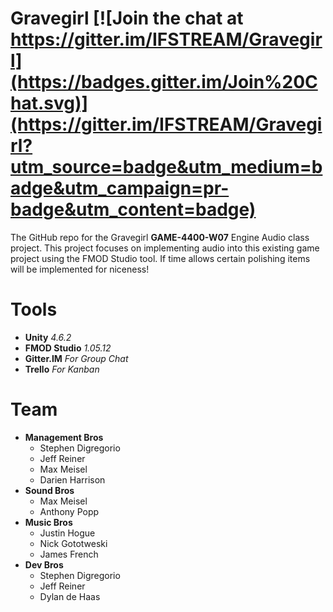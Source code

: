 # Gravegirl [![Join the chat at https://gitter.im/IFSTREAM/Gravegirl](https://badges.gitter.im/Join%20Chat.svg)](https://gitter.im/IFSTREAM/Gravegirl?utm_source=badge&utm_medium=badge&utm_campaign=pr-badge&utm_content=badge)

The GitHub repo for the Gravegirl **GAME-4400-W07** Engine Audio class project. This project focuses on implementing audio into this existing game project using the FMOD Studio tool. If time allows certain polishing items will be implemented for niceness!

# Tools
- **Unity** *4.6.2*
- **FMOD Studio** *1.05.12*
- **Gitter.IM** *For Group Chat*
- **Trello** *For Kanban*


# Team
- **Management Bros**
  - Stephen Digregorio
  - Jeff Reiner
  - Max Meisel
  - Darien Harrison
- **Sound Bros**
  - Max Meisel 
  - Anthony Popp
- **Music Bros**
  - Justin Hogue
  - Nick Gototweski
  - James French
- **Dev Bros**
  - Stephen Digregorio
  - Jeff Reiner
  - Dylan de Haas
